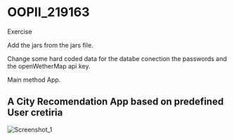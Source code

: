 # OOPII_219163
Exercise

Add the jars from the jars file.

Change some hard coded data for the databe conection the passwords and the openWetherMap api key.

Main method App.

## A City Recomendation App based on predefined User cretiria

![Screenshot_1](https://github.com/clamprou/city-recomendation/assets/79994264/a9450eb1-9247-473d-a611-78e29d75add6)
